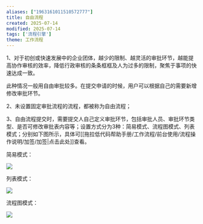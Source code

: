 ```yaml
---
aliases: ["1963161011510572777"]
title: 自由流程
created: 2025-07-14
modified: 2025-07-14
tags: ['流程引擎']
theme: 工作流程
---
```


1、对于初创或快速发展中的企业团体，越少的限制、越灵活的审批环节，越能提高协作审核的效率，降低行政审核的条条框框及人为过多的限制，聚焦于事项的快速达成一致。

此种情况一般用自由审批较多。在提交申请的时候，用户可以根据自己的需要新增修改审批环节。

2、未设置固定审批流程的流程，都被称为自由流程；

3、自由流程提交时，需要提交人自己定义审批环节，包括审批人员、审批环节类型、是否可修改审批表内容等；设置方式分为3种：简易模式、流程图模式、列表模式；分别如下图所示，具体可[[拖拉低代码帮助手册/工作流程/前台使用/流程操作说明/加签/加签|点击此处]]查看。

简易模式：

**![](86fcd9feca7e9b4f2a6de2874bfaed77.jpg)**

列表模式：

![](07669e0bc2eb197c13f5c6ca55ca1d43.jpg)

流程图模式：

![](f1203809cd2a80ed29a591f80c5c3d2a.jpg)